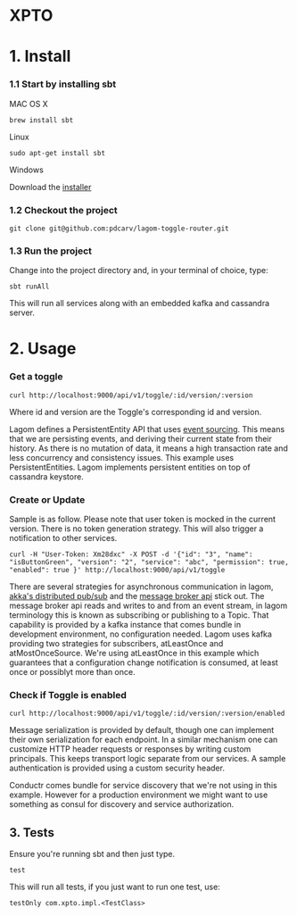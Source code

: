 # XPTO


# 1. Install

### 1.1 Start by installing sbt

MAC OS X

```brew install sbt```

Linux

```sudo apt-get install sbt```

Windows

Download the [installer](https://github.com/sbt/sbt/releases/download/v1.0.2/sbt-1.0.2.msi)

### 1.2 Checkout the project
```git clone git@github.com:pdcarv/lagom-toggle-router.git```

### 1.3 Run the project
Change into the project directory and, in your terminal of choice, type:

```sbt runAll```

This will run all services along with an embedded kafka and cassandra server.


# 2. Usage

### Get a toggle
```curl http://localhost:9000/api/v1/toggle/:id/version/:version```

Where id and version are the Toggle's corresponding id and version.

Lagom defines a PersistentEntity API that uses [event sourcing](https://msdn.microsoft.com/en-us/library/jj591559.aspx). This
means that we are persisting events, and deriving their current state from their history. As there is no mutation of data, it means
a high transaction rate and less concurrency and consistency issues. This example uses PersistentEntities. Lagom implements
persistent entities on top of cassandra keystore.

### Create or Update

Sample is as follow. Please note that user token is mocked in the current version. There is no token generation strategy.
This will also trigger a notification to other services.

```curl -H "User-Token: Xm28dxc" -X POST -d '{"id": "3", "name": "isButtonGreen", "version": "2", "service": "abc", "permission": true, "enabled": true }' http://localhost:9000/api/v1/toggle```

There are several strategies for asynchronous communication in lagom, [akka's distributed pub/sub](https://doc.akka.io/docs/akka/current/scala/distributed-pub-sub.html) and the [message broker api](https://www.lagomframework.com/documentation/1.3.x/java/MessageBrokerApi.html)
stick out. The message broker api reads and writes to and from an event stream, in lagom terminology this is known as subscribing or publishing to a Topic.
That capability is provided by a kafka instance that comes bundle in development environment, no configuration needed.
Lagom uses kafka providing two strategies for subscribers, atLeastOnce and atMostOnceSource. We're using atLeastOnce in this example which guarantees that a configuration change notification is consumed, at least once or possiblyt  more than once.


### Check if Toggle is enabled
```curl http://localhost:9000/api/v1/toggle/:id/version/:version/enabled```

Message serialization is provided by default, though one can implement their own serialization for each endpoint. In a similar mechanism one can customize HTTP header requests or responses by writing custom principals.
This keeps transport logic separate from our services. A sample authentication is provided using a custom security header.

Conductr comes bundle for service discovery that we're not using in this example. However for a production environment we might want to use something as consul for discovery and service authorization.

## 3. Tests
Ensure you're running sbt and then just type.

```
test
```

This will run all tests, if you just want to run one test, use:


```
testOnly com.xpto.impl.<TestClass>
```





